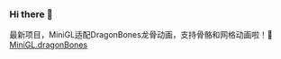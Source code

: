 ### Hi there 👋

最新项目，MiniGL适配DragonBones龙骨动画，支持骨骼和网格动画啦！🤟
[MiniGL.dragonBones](https://mizy.github.io/MiniGL/demo/dragonBones/eyetrack.html)


